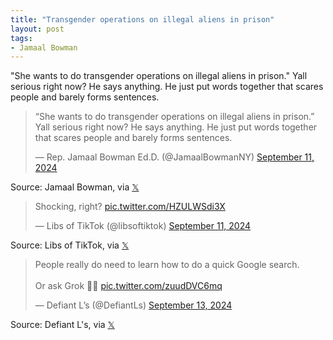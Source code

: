 ```yaml
---
title: "Transgender operations on illegal aliens in prison"
layout: post
tags:
- Jamaal Bowman
---
```


"She wants to do transgender operations on illegal aliens in prison." Yall serious right now? He says anything. He just put words together that scares people and barely forms sentences.

<blockquote class="twitter-tweet"><p lang="en" dir="ltr">“She wants to do transgender operations on illegal aliens in prison.” Yall serious right now? He says anything. He just put words together that scares people and barely forms sentences.</p>&mdash; Rep. Jamaal Bowman Ed.D. (@JamaalBowmanNY) <a href="https://twitter.com/JamaalBowmanNY/status/1833683431315616148?ref_src=twsrc%5Etfw">September 11, 2024</a></blockquote>

Source: Jamaal Bowman, via [𝕏](https://x.com)


<blockquote class="twitter-tweet"><p lang="en" dir="ltr">Shocking, right? <a href="https://t.co/HZULWSdi3X">pic.twitter.com/HZULWSdi3X</a></p>&mdash; Libs of TikTok (@libsoftiktok) <a href="https://twitter.com/libsoftiktok/status/1833926781243736452?ref_src=twsrc%5Etfw">September 11, 2024</a></blockquote> <script async src="https://platform.twitter.com/widgets.js" charset="utf-8"></script>

Source: Libs of TikTok, via [𝕏](https://x.com)

<blockquote class="twitter-tweet"><p lang="en" dir="ltr">People really do need to learn how to do a quick Google search. <br /><br />Or ask Grok 🤷‍♂️ <a href="https://t.co/zuudDVC6mq">pic.twitter.com/zuudDVC6mq</a></p>&mdash; Defiant L’s (@DefiantLs) <a href="https://twitter.com/DefiantLs/status/1834617282376421693?ref_src=twsrc%5Etfw">September 13, 2024</a></blockquote> <script async src="https://platform.twitter.com/widgets.js" charset="utf-8"></script>

Source: Defiant L's, via [𝕏](https://x.com)

